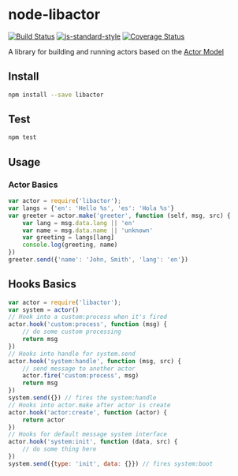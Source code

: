# node-libactor

[![Build Status](https://travis-ci.org/hrithikp/node-libactor.svg?branch=master)](https://travis-ci.org/hrithikp/node-libactor)
[![js-standard-style](https://img.shields.io/badge/code%20style-standard-brightgreen.svg)](http://standardjs.com/)
[![Coverage Status](https://coveralls.io/repos/github/hrithikp/node-libactor/badge.svg?branch=master)](https://coveralls.io/github/hrithikp/node-libactor?branch=master)


A library for building and running actors based on the [Actor Model](https://en.wikipedia.org/wiki/Actor_model)

## Install

```bash
npm install --save libactor
```

## Test
```bash
npm test
```

## Usage

### Actor Basics

```javascript
var actor = require('libactor');
var langs = {'en': 'Hello %s', 'es': 'Hola %s'}
var greeter = actor.make('greeter', function (self, msg, src) {
	var lang = msg.data.lang || 'en'
	var name = msg.data.name || 'unknown'
	var greeting = langs[lang]
	console.log(greeting, name)
})
greeter.send({'name': 'John, Smith', 'lang': 'en'})
```

## Hooks Basics

```javascript
var actor = require('libactor');
var system = actor()
// Hook into a custom:process when it's fired
actor.hook('custom:process', function (msg) {
	// do some custom processing
	return msg
})
// Hooks into handle for system.send
actor.hook('system:handle', function (msg, src) {
	// send message to another actor
	actor.fire('custom:process', msg)
	return msg
})
system.send({}) // fires the system:handle
// Hooks into actor.make after actor is create
actor.hook('actor:create', function (actor) {
	return actor
})
// Hooks for default message system interface
actor.hook('system:init', function (data, src) {
	// do some thing here
})
system.send({type: 'init', data: {}}) // fires system:boot
```
